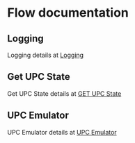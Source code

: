 # Flow documentation

## Logging
Logging details at <a href="https://github.com/gabrielcor/node-redescape-EscapeRoomSupplier/tree/main/Flows/Core">Logging</a>

## Get UPC State
Get UPC State details at <a href="https://github.com/gabrielcor/node-redescape-EscapeRoomSupplier/tree/main/Flows/Get%20UPC%20State">GET UPC State</a>

## UPC Emulator
UPC Emulator details at <a href="https://github.com/gabrielcor/node-redescape-EscapeRoomSupplier/tree/main/Flows/Get%20UPC%20State">UPC Emulator</a>
